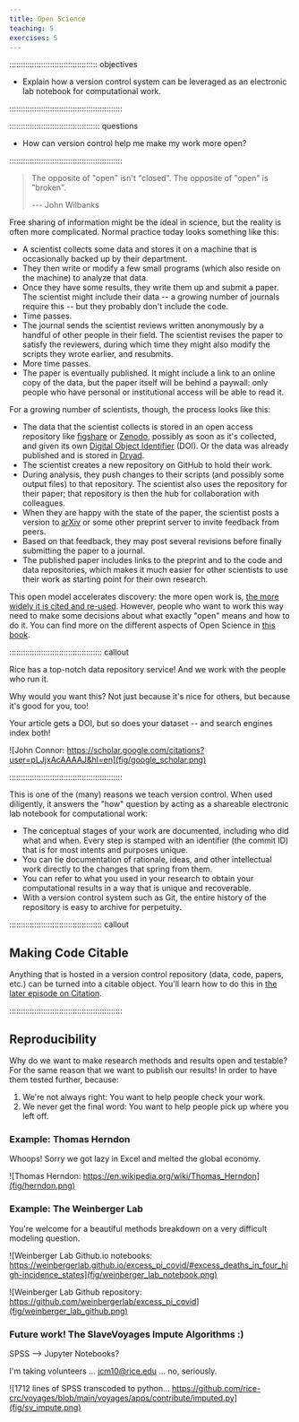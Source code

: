```yaml
---
title: Open Science
teaching: 5
exercises: 5
---
```


::::::::::::::::::::::::::::::::::::::: objectives

- Explain how a version control system can be leveraged as an electronic lab notebook for computational work.

::::::::::::::::::::::::::::::::::::::::::::::::::

:::::::::::::::::::::::::::::::::::::::: questions

- How can version control help me make my work more open?

::::::::::::::::::::::::::::::::::::::::::::::::::

> The opposite of "open" isn't "closed".
> The opposite of "open" is "broken".
> 
> \--- John Wilbanks

Free sharing of information might be the ideal in science,
but the reality is often more complicated.
Normal practice today looks something like this:

- A scientist collects some data and stores it on a machine
  that is occasionally backed up by their department.
- They then write or modify a few small programs
  (which also reside on the machine)
  to analyze that data.
- Once they have some results,
  they write them up and submit a paper.
  The scientist might include their data -- a growing number of journals require this -- but
  they probably don't include the code.
- Time passes.
- The journal sends the scientist reviews written anonymously by a handful of other people in their field.
  The scientist revises the paper to satisfy the reviewers,
  during which time they might also modify the scripts they wrote earlier,
  and resubmits.
- More time passes.
- The paper is eventually published.
  It might include a link to an online copy of the data,
  but the paper itself will be behind a paywall:
  only people who have personal or institutional access
  will be able to read it.

For a growing number of scientists,
though,
the process looks like this:

- The data that the scientist collects is stored in an open access repository
  like [figshare](https://figshare.com/) or
  [Zenodo](https://zenodo.org), possibly as soon as it's collected,
  and given its own
  [Digital Object Identifier](https://en.wikipedia.org/wiki/Digital_object_identifier) (DOI).
  Or the data was already published and is stored in
  [Dryad](https://datadryad.org/).
- The scientist creates a new repository on GitHub to hold their work.
- During analysis,
  they push changes to their scripts
  (and possibly some output files)
  to that repository.
  The scientist also uses the repository for their paper;
  that repository is then the hub for collaboration with colleagues.
- When they are happy with the state of the paper,
  the scientist posts a version to [arXiv](https://arxiv.org/)
  or some other preprint server
  to invite feedback from peers.
- Based on that feedback,
  they may post several revisions
  before finally submitting the paper to a journal.
- The published paper includes links to the preprint
  and to the code and data repositories,
  which  makes it much easier for other scientists
  to use their work as starting point for their own research.

This open model accelerates discovery:
the more open work is,
[the more widely it is cited and re-used](https://doi.org/10.1371/journal.pone.0000308).
However,
people who want to work this way need to make some decisions
about what exactly "open" means and how to do it. You can find more on the different aspects of Open Science in [this book](https://link.springer.com/book/10.1007/978-3-319-00026-8).

:::::::::::::::::::::::::::::::::::::::::  callout

Rice has a top-notch data repository service! And we work with the people who run it.

Why would you want this? Not just because it's nice for others, but because it's good for you, too!

Your article gets a DOI, but so does your dataset -- and search engines index both!

![John Connor: https://scholar.google.com/citations?user=pLJjxAcAAAAJ&hl=en](fig/google_scholar.png)

::::::::::::::::::::::::::::::::::::::::::::::::::

This is one of the (many) reasons we teach version control.
When used diligently,
it answers the "how" question
by acting as a shareable electronic lab notebook for computational work:

- The conceptual stages of your work are documented, including who did
  what and when. Every step is stamped with an identifier (the commit ID)
  that is for most intents and purposes unique.
- You can tie documentation of rationale, ideas, and other
  intellectual work directly to the changes that spring from them.
- You can refer to what you used in your research to obtain your
  computational results in a way that is unique and recoverable.
- With a version control system such as Git,
  the entire history of the repository is easy to archive for perpetuity.

:::::::::::::::::::::::::::::::::::::::::  callout

## Making Code Citable

Anything that is hosted in a version control repository (data, code, papers,
etc.) can be turned into a citable object. You'll learn how to do this in
[the later episode on Citation](12-citation.md).


::::::::::::::::::::::::::::::::::::::::::::::::::


## Reproducibility

Why do we want to make research methods and results open and testable? For the same reason that we want to publish our results! In order to have them tested further, because:

1. We're not always right: You want to help people check your work.
1. We never get the final word: You want to help people pick up where you left off.

### Example: Thomas Herndon

Whoops! Sorry we got lazy in Excel and melted the global economy.

![Thomas Herndon: https://en.wikipedia.org/wiki/Thomas_Herndon](fig/herndon.png)

### Example: The Weinberger Lab

You're welcome for a beautiful methods breakdown on a very difficult modeling question.

![Weinberger Lab Github.io notebooks: https://weinbergerlab.github.io/excess_pi_covid/#excess_deaths_in_four_high-incidence_states](fig/weinberger_lab_notebook.png)

![Weinberger Lab Github repository: https://github.com/weinbergerlab/excess_pi_covid](fig/weinberger_lab_github.png)

### Future work! The SlaveVoyages Impute Algorithms :)

SPSS --> Jupyter Notebooks?

I'm taking volunteers ... jcm10@rice.edu ... no, seriously.

![1712 lines of SPSS transcoded to python... https://github.com/rice-crc/voyages/blob/main/voyages/apps/contribute/imputed.py](fig/sv_impute.png)
